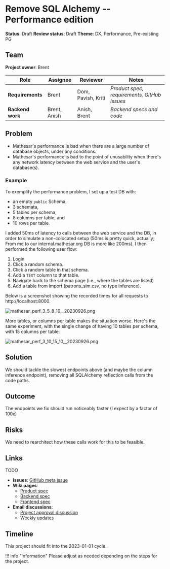 # Remove SQL Alchemy -- Performance edition

**Status**: Draft 
**Review status**: Draft
**Theme**: DX, Performance, Pre-existing PG

## Team
**Project owner**: Brent

| Role              | Assignee     | Reviewer           | Notes                                       |
|-------------------|--------------|--------------------|---------------------------------------------|
| **Requirements**  | Brent        | Dom, Pavish, Kriti | *Product spec, requirements, GitHub issues* |
| **Backend work**  | Brent, Anish | Anish, Brent       | *Backend specs and code*                    |

## Problem

- Mathesar's performance is bad when there are a large number of database objects, under any conditions.
- Mathesar's performance is bad to the point of unusability when there's any network latency between the web service and the user's database(s).

### Example

To exemplify the performance problem, I set up a test DB with:

- an empty `public` Schema,
- 3 schemata,
- 5 tables per schema,
- 8 columns per table, and
- 10 rows per table.

I added 50ms of latency to calls between the web service and the DB, in order to simulate a non-colocated setup (50ms is pretty quick, actually; From me to our internal.mathesar.org DB is more like 200ms). I then performed the following user flow:

1. Login
2. Click a random schema.
3. Click a random table in that schema.
4. Add a `TEXT` column to that table.
5. Navigate back to the schema page (i.e., where the tables are listed)
6. Add a table from import (patrons_sim.csv, no type inference).

Below is a screenshot showing the recorded times for all requests to http://localhost:8000.

![mathesar_perf_3_5_8_10__20230926.png](/assets/projects/rsqla-performance-edition/mathesar_perf_3_5_8_10__20230926.png)

More tables, or columns per table makes the situation worse. Here's the same experiment, with the single change of having 10 tables per schema, with 15 columns per table:

![mathesar_perf_3_10_15_10__20230926.png](/assets/projects/rsqla-performance-edition/mathesar_perf_3_10_15_10__20230926.png)

## Solution

We should tackle the slowest endpoints above (and maybe the column inference endpoint), removing all SQLAlchemy reflection calls from the code paths.

## Outcome

The endpoints we fix should run noticeably faster (I expect by a factor of 100x)

## Risks

We need to rearchitect how these calls work for this to be feasible.

## Links

TODO

- **Issues**: [GitHub meta issue]()
- **Wiki pages**:
  - [Product spec]()
  - [Backend spec]()
  - [Frontend spec]()  
- **Email discussions**:
	- [Project approval discussion]()
  - [Weekly updates]()

## Timeline
This project should fit into the 2023-01-01 cycle.

!!! info "Information"
    Please adjust as needed depending on the steps for the project.

